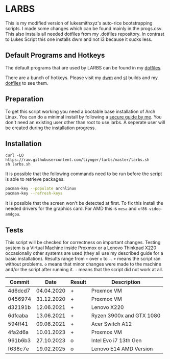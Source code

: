 # LARBS

This is my modified version of lukesmithxyz's auto-rice bootstrapping scripts.
I made some changes which can be found mainly in the progs.csv.
This also installs all needed dotfiles from my .dotfiles repository.
In contrast to Lukes Script this one installs dwm and not i3 because it sucks less.

## Default Programs and Hotkeys 

The default programs that are used by LARBS can be found in my
[dotfiles](https://github.com/tiyn/dotfiles).

There are a bunch of hotkeys. Please visit my
[dwm](https://github.com/tiyn/dwm) and [st](https://github.com/tiyn/st)
builds and my [dotfiles](https://github.com/tiyn/dotfiles) to see them.

## Preparation

To get this script working you need a bootable base installation of Arch Linux.
You can do a minimal install by following a
[secure guide by me](https://github.com/Tiyn/wiki/blob/master/wiki/linux/arch-linux/installation.md).
You don't need an existing user other than root to use larbs.
A seperate user will be created during the installation progress.

## Installation

```shell
curl -LO https://raw.githubusercontent.com/tiynger/larbs/master/larbs.sh
sh larbs.sh
```

It is possible that the following commands need to be run before the script is able to retrieve
packages.

```sh
pacman-key --populate archlinux
pacman-key --refresh-keys
```

It is possible that the screen won't be detected at first.
To fix this install the needed drivers for the graphics card.
For AMD this is `mesa` and `xf86-video-amdgpu`.

## Tests

This script will be checked for correctness on important changes.
Testing system is a Virtual Machine inside Proxmox or a Lenovo Thinkpad X220
occasionally other systems are used (they all use my described guide for a
basic installation).
Results range from `+` over `o` to `-`.
`+` means the script ran without problems.
`o` means that minor changes were made to the machine and/or the script after running it.
`-` means that the script did not work at all.

| Commit  | Date       | Result | Description              |
| ------- | ---------- | ------ | ------------------------ |
| 4d6dcd7 | 04.04.2020 | +      | Proxmox VM               |
| 0456974 | 31.12.2020 | +      | Proxmox VM               |
| d32191b | 12.06.2021 | +      | Lenovo X220              |
| 6dfcaba | 13.06.2021 | +      | Ryzen 3900x and GTX 1080 |
| 594ff41 | 09.08.2021 | +      | Acer Switch A12          |
| 4fa2d6a | 10.01.2023 | +      | Proxmox VM               |
| 961b6b3 | 27.10.2023 | o      | Intel Evo i7 13th Gen    |
| f638c7e | 19.02.2025 | o      | Lenovo E14 AMD Version   |
